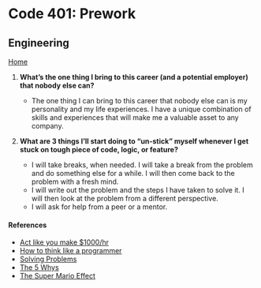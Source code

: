 # Code 401: Prework

## Engineering

[Home](https://mtorres6739.github.io/reading-notes/)

1. **What’s the one thing I bring to this career (and a potential employer) that nobody else can?**

    - The one thing I can bring to this career that nobody else can is my personality and my life experiences.  I have a unique combination of skills and experiences that will make me a valuable asset to any company.

2. **What are 3 things I’ll start doing to “un-stick” myself whenever I get stuck on tough piece of code, logic, or feature?**

    - I will take breaks, when needed.  I will take a break from the problem and do something else for a while.  I will then come back to the problem with a fresh mind.  
    - I will write out the problem and the steps I have taken to solve it.  I will then look at the problem from a different perspective.  
    - I will ask for help from a peer or a mentor.

#### References

- [Act like you make $1000/hr](https://anthony-moore.medium.com/pretend-your-time-is-worth-1-000-hour-and-youll-become-100x-more-productive-6ab2302b8e8c)
- [How to think like a programmer](https://medium.freecodecamp.org/how-to-think-like-a-programmer-lessons-in-problem-solving-d1d8bf1de7d2)
- [Solving Problems](https://simpleprogrammer.com/solving-problems-breaking-it-down/)
- [The 5 Whys](https://www.mindtools.com/pages/article/newTMC_5W.htm)
- [The Super Mario Effect](https://www.youtube.com/watch?v=9vJRopau0g0)
